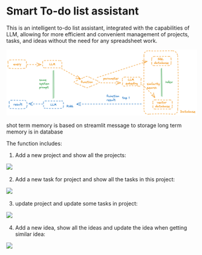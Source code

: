 # Smart To-do list assistant 

This is an intelligent to-do list assistant, integrated with the capabilities of LLM, allowing for more efficient and convenient management of projects, tasks, and ideas without the need for any spreadsheet work.

![](./resource/structure.png)


shot term memory is based on streamlit message to storage
long term memory is in database

The function includes:

1. Add a new project and show all the projects: 

![](resource/project.gif)

2. Add a new task for project and show all the tasks in this project:

![](resource/task.gif)

3. update project and update some tasks in project:

![](resource/update.gif)

4. Add a new idea, show all the ideas and update the idea when getting similar idea:

![](resource/idea.gif)